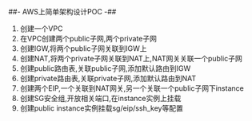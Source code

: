##- AWS上简单架构设计POC -##
1. 创建一个VPC
2. 在VPC创建两个public子网,两个private子网
3. 创建IGW,将两个public子网关联到IGW上
4. 创建NAT,将两个private子网关联到NAT上,NAT网关关联一个public子网
5. 创建public路由表,关联public子网,添加默认路由到IGW
6. 创建private路由表,关联private子网,添加默认路由到NAT
7. 创建两个EIP,一个关联到NAT网关,另一个关联一个public子网下instance
8. 创建SG安全组,开放相关端口,在instance实例上挂载
9. 创建public instance实例挂载sg/eip/ssh_key等配置
